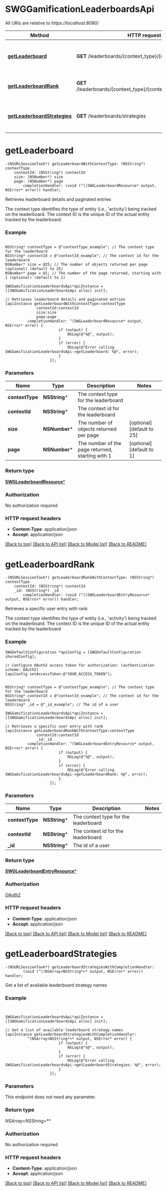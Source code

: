 # SWGGamificationLeaderboardsApi

All URIs are relative to *https://localhost:8080/*

Method | HTTP request | Description
------------- | ------------- | -------------
[**getLeaderboard**](SWGGamificationLeaderboardsApi.md#getleaderboard) | **GET** /leaderboards/{context_type}/{context_id} | Retrieves leaderboard details and paginated entries
[**getLeaderboardRank**](SWGGamificationLeaderboardsApi.md#getleaderboardrank) | **GET** /leaderboards/{context_type}/{context_id}/users/{id}/rank | Retrieves a specific user entry with rank
[**getLeaderboardStrategies**](SWGGamificationLeaderboardsApi.md#getleaderboardstrategies) | **GET** /leaderboards/strategies | Get a list of available leaderboard strategy names


# **getLeaderboard**
```objc
-(NSURLSessionTask*) getLeaderboardWithContextType: (NSString*) contextType
    contextId: (NSString*) contextId
    size: (NSNumber*) size
    page: (NSNumber*) page
        completionHandler: (void (^)(SWGLeaderboardResource* output, NSError* error)) handler;
```

Retrieves leaderboard details and paginated entries

The context type identifies the type of entity (i.e., 'activity') being tracked on the leaderboard. The context ID is the unique ID of the actual entity tracked by the leaderboard.

### Example 
```objc

NSString* contextType = @"contextType_example"; // The context type for the leaderboard
NSString* contextId = @"contextId_example"; // The context id for the leaderboard
NSNumber* size = @25; // The number of objects returned per page (optional) (default to 25)
NSNumber* page = @1; // The number of the page returned, starting with 1 (optional) (default to 1)

SWGGamificationLeaderboardsApi*apiInstance = [[SWGGamificationLeaderboardsApi alloc] init];

// Retrieves leaderboard details and paginated entries
[apiInstance getLeaderboardWithContextType:contextType
              contextId:contextId
              size:size
              page:page
          completionHandler: ^(SWGLeaderboardResource* output, NSError* error) {
                        if (output) {
                            NSLog(@"%@", output);
                        }
                        if (error) {
                            NSLog(@"Error calling SWGGamificationLeaderboardsApi->getLeaderboard: %@", error);
                        }
                    }];
```

### Parameters

Name | Type | Description  | Notes
------------- | ------------- | ------------- | -------------
 **contextType** | **NSString***| The context type for the leaderboard | 
 **contextId** | **NSString***| The context id for the leaderboard | 
 **size** | **NSNumber***| The number of objects returned per page | [optional] [default to 25]
 **page** | **NSNumber***| The number of the page returned, starting with 1 | [optional] [default to 1]

### Return type

[**SWGLeaderboardResource***](SWGLeaderboardResource.md)

### Authorization

No authorization required

### HTTP request headers

 - **Content-Type**: application/json
 - **Accept**: application/json

[[Back to top]](#) [[Back to API list]](../README.md#documentation-for-api-endpoints) [[Back to Model list]](../README.md#documentation-for-models) [[Back to README]](../README.md)

# **getLeaderboardRank**
```objc
-(NSURLSessionTask*) getLeaderboardRankWithContextType: (NSString*) contextType
    contextId: (NSString*) contextId
    _id: (NSString*) _id
        completionHandler: (void (^)(SWGLeaderboardEntryResource* output, NSError* error)) handler;
```

Retrieves a specific user entry with rank

The context type identifies the type of entity (i.e., 'activity') being tracked on the leaderboard. The context ID is the unique ID of the actual entity tracked by the leaderboard

### Example 
```objc
SWGDefaultConfiguration *apiConfig = [SWGDefaultConfiguration sharedConfig];

// Configure OAuth2 access token for authorization: (authentication scheme: OAuth2)
[apiConfig setAccessToken:@"YOUR_ACCESS_TOKEN"];


NSString* contextType = @"contextType_example"; // The context type for the leaderboard
NSString* contextId = @"contextId_example"; // The context id for the leaderboard
NSString* _id = @"_id_example"; // The id of a user

SWGGamificationLeaderboardsApi*apiInstance = [[SWGGamificationLeaderboardsApi alloc] init];

// Retrieves a specific user entry with rank
[apiInstance getLeaderboardRankWithContextType:contextType
              contextId:contextId
              _id:_id
          completionHandler: ^(SWGLeaderboardEntryResource* output, NSError* error) {
                        if (output) {
                            NSLog(@"%@", output);
                        }
                        if (error) {
                            NSLog(@"Error calling SWGGamificationLeaderboardsApi->getLeaderboardRank: %@", error);
                        }
                    }];
```

### Parameters

Name | Type | Description  | Notes
------------- | ------------- | ------------- | -------------
 **contextType** | **NSString***| The context type for the leaderboard | 
 **contextId** | **NSString***| The context id for the leaderboard | 
 **_id** | **NSString***| The id of a user | 

### Return type

[**SWGLeaderboardEntryResource***](SWGLeaderboardEntryResource.md)

### Authorization

[OAuth2](../README.md#OAuth2)

### HTTP request headers

 - **Content-Type**: application/json
 - **Accept**: application/json

[[Back to top]](#) [[Back to API list]](../README.md#documentation-for-api-endpoints) [[Back to Model list]](../README.md#documentation-for-models) [[Back to README]](../README.md)

# **getLeaderboardStrategies**
```objc
-(NSURLSessionTask*) getLeaderboardStrategiesWithCompletionHandler: 
        (void (^)(NSArray<NSString*>* output, NSError* error)) handler;
```

Get a list of available leaderboard strategy names

### Example 
```objc


SWGGamificationLeaderboardsApi*apiInstance = [[SWGGamificationLeaderboardsApi alloc] init];

// Get a list of available leaderboard strategy names
[apiInstance getLeaderboardStrategiesWithCompletionHandler: 
          ^(NSArray<NSString*>* output, NSError* error) {
                        if (output) {
                            NSLog(@"%@", output);
                        }
                        if (error) {
                            NSLog(@"Error calling SWGGamificationLeaderboardsApi->getLeaderboardStrategies: %@", error);
                        }
                    }];
```

### Parameters
This endpoint does not need any parameter.

### Return type

**NSArray<NSString*>***

### Authorization

No authorization required

### HTTP request headers

 - **Content-Type**: application/json
 - **Accept**: application/json

[[Back to top]](#) [[Back to API list]](../README.md#documentation-for-api-endpoints) [[Back to Model list]](../README.md#documentation-for-models) [[Back to README]](../README.md)

